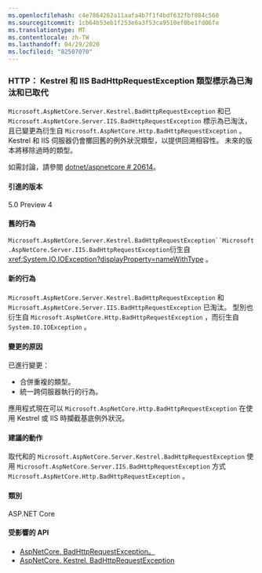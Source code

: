 ```yaml
---
ms.openlocfilehash: c4e7864262a11aafa4b7f1f4bdf632fbf084c560
ms.sourcegitcommit: 1cb64b53eb1f253e6a3f53ca9510ef0be1fd06fe
ms.translationtype: MT
ms.contentlocale: zh-TW
ms.lasthandoff: 04/29/2020
ms.locfileid: "82507070"
---
```

### <a name="http-kestrel-and-iis-badhttprequestexception-types-marked-obsolete-and-replaced"></a>HTTP： Kestrel 和 IIS BadHttpRequestException 類型標示為已淘汰和已取代

`Microsoft.AspNetCore.Server.Kestrel.BadHttpRequestException` 和已 `Microsoft.AspNetCore.Server.IIS.BadHttpRequestException` 標示為已淘汰，且已變更為衍生自 `Microsoft.AspNetCore.Http.BadHttpRequestException` 。 Kestrel 和 IIS 伺服器仍會擲回舊的例外狀況類型，以提供回溯相容性。 未來的版本將移除過時的類型。

如需討論，請參閱 [dotnet/aspnetcore # 20614](https://github.com/dotnet/aspnetcore/issues/20614)。

#### <a name="version-introduced"></a>引進的版本

5.0 Preview 4

#### <a name="old-behavior"></a>舊的行為

`Microsoft.AspNetCore.Server.Kestrel.BadHttpRequestException``Microsoft.AspNetCore.Server.IIS.BadHttpRequestException`衍生自 <xref:System.IO.IOException?displayProperty=nameWithType> 。

#### <a name="new-behavior"></a>新的行為

`Microsoft.AspNetCore.Server.Kestrel.BadHttpRequestException` 和 `Microsoft.AspNetCore.Server.IIS.BadHttpRequestException` 已淘汰。 型別也衍生自 `Microsoft.AspNetCore.Http.BadHttpRequestException` ，而衍生自 `System.IO.IOException` 。

#### <a name="reason-for-change"></a>變更的原因

已進行變更：

* 合併重複的類型。
* 統一跨伺服器執行的行為。

應用程式現在可以 `Microsoft.AspNetCore.Http.BadHttpRequestException` 在使用 Kestrel 或 IIS 時攔截基底例外狀況。

#### <a name="recommended-action"></a>建議的動作

取代和的 `Microsoft.AspNetCore.Server.Kestrel.BadHttpRequestException` 使用 `Microsoft.AspNetCore.Server.IIS.BadHttpRequestException` 方式 `Microsoft.AspNetCore.Http.BadHttpRequestException` 。

#### <a name="category"></a>類別

ASP.NET Core

#### <a name="affected-apis"></a>受影響的 API

- [AspNetCore. BadHttpRequestException。](/dotnet/api/microsoft.aspnetcore.server.iis.badhttprequestexception?view=aspnetcore-3.1)
- [AspNetCore. Kestrel. BadHttpRequestException](/dotnet/api/microsoft.aspnetcore.server.kestrel.badhttprequestexception?view=aspnetcore-1.1)

<!--

#### Affected APIs

- `T:Microsoft.AspNetCore.Server.IIS.BadHttpRequestException`
- `T:Microsoft.AspNetCore.Server.Kestrel.BadHttpRequestException`

-->
